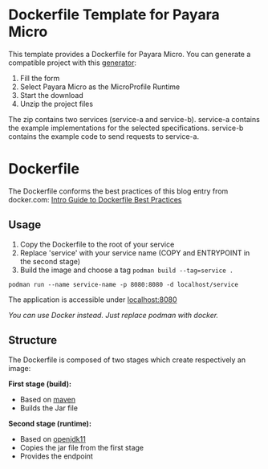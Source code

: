 # Dockerfile Template for Payara Micro

This template provides a Dockerfile for Payara Micro. You can generate a compatible project with this [generator](https://start.microprofile.io/):

1. Fill the form
1. Select Payara Micro as the MicroProfile Runtime
1. Start the download
1. Unzip the project files

The zip contains two services (service-a and service-b). service-a contains the example implementations for the selected specifications. service-b contains the example code to send requests to service-a.
  
# Dockerfile

The Dockerfile conforms the best practices of this blog entry from docker.com: [Intro Guide to Dockerfile Best Practices](https://www.docker.com/blog/intro-guide-to-dockerfile-best-practices/)

## Usage

1. Copy the Dockerfile to the root of your service
1. Replace 'service' with your service name (COPY and ENTRYPOINT in the second stage)
1. Build the image and choose a tag `podman build --tag=service .`

`podman run --name service-name -p 8080:8080 -d localhost/service`

The application is accessible under [localhost:8080](http://localhost:8080/)

*You can use Docker instead. Just replace podman with docker.*

## Structure

The Dockerfile is composed of two stages which create respectively an image:

**First stage (build):**
- Based on [maven](https://hub.docker.com/_/maven)
- Builds the Jar file

**Second stage (runtime):**
- Based on [openjdk11](https://hub.docker.com/r/adoptopenjdk/openjdk11/)
- Copies the jar file from the first stage
- Provides the endpoint
